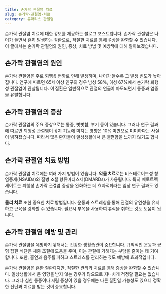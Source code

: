```yaml
---
title: 손가락 관절염 치료
slug: 손가락-관절염-치료
category: 류마티스 관절염
---
```


손가락 관절염 치료에 대한 정보를 제공하는 블로그 포스트입니다. 손가락 관절염은 나이가 들면서 흔히 발생하는 질환으로, 적절한 치료를 통해 증상을 완화할 수 있습니다. 이 글에서는 손가락 관절염의 원인, 증상, 치료 방법 및 예방책에 대해 알아보겠습니다.

## 손가락 관절염의 원인

손가락 관절염은 주로 퇴행성 변화로 인해 발생하며, 나이가 들수록 그 발생 빈도가 높아집니다. 연구에 따르면 65세 이상 인구의 경우 남성 58%, 여성 67%에서 손가락 퇴행성 관절염이 관찰됩니다. 이 질환은 일반적으로 관절의 연골이 마모되면서 통증과 염증을 유발합니다.

## 손가락 관절염의 증상

손가락 관절염의 주요 증상으로는 통증, 뻣뻣함, 부기 등이 있습니다. 그러나 연구 결과에 따르면 퇴행성 관절염이 상지 기능에 미치는 영향은 10% 미만으로 미미하다는 사실이 밝혀졌습니다. 따라서 많은 환자들이 일상생활에서 큰 불편함을 느끼지 않기도 합니다.

## 손가락 관절염 치료 방법

손가락 관절염 치료에는 여러 가지 방법이 있습니다. **약물 치료**로는 비스테로이드성 항염증제(NSAIDs)와 질병 조절 항류마티스제(DMARDs)가 사용됩니다. 특히 메토트렉세이트는 퇴행성 손가락 관절염 증상을 완화하는 데 효과적이라는 임상 연구 결과도 있습니다.

**물리 치료** 또한 중요한 치료 방법입니다. 운동과 스트레칭을 통해 관절의 유연성을 유지하고 근육을 강화할 수 있습니다. 필요시 부목을 사용하여 휴식을 취하는 것도 도움이 됩니다.

## 손가락 관절염 예방 및 관리

손가락 관절염을 예방하기 위해서는 건강한 생활습관이 중요합니다. 규칙적인 운동과 균형 잡힌 식단은 체중 조절에 도움을 주며, 이는 관절에 가해지는 부담을 줄이는 데 기여합니다. 또한, 흡연과 음주를 피하고 스트레스를 관리하는 것도 예방에 효과적입니다.

손가락 관절염은 흔한 질환이지만, 적절한 관리와 치료를 통해 증상을 완화할 수 있습니다. 일상생활에서 큰 영향을 받지 않는 경우가 많으므로 지나치게 걱정할 필요는 없습니다. 그러나 심한 통증이나 저림 증상이 있을 경우에는 다른 질환일 가능성도 있으니 정확한 진단과 치료를 받는 것이 중요합니다.